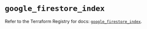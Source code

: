 # `google_firestore_index`

Refer to the Terraform Registry for docs: [`google_firestore_index`](https://registry.terraform.io/providers/hashicorp/google-beta/6.45.0/docs/resources/google_firestore_index).

